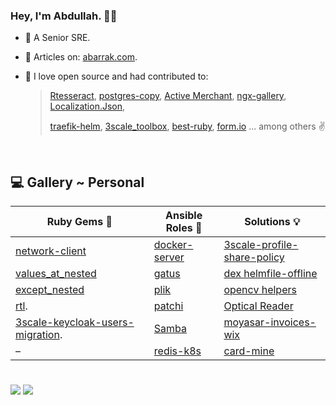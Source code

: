 ### Hey, I'm Abdullah. 👋🏻

* 🌱 A Senior SRE.
* 📘 Articles on: [abarrak.com](https://www.abarrak.com).
* 💚 I love open source and had contributed to: 

    >  [Rtesseract](https://github.com/dannnylo/rtesseract/graphs/contributors), [postgres-copy](https://github.com/diogob/postgres-copy/pull/48), [Active Merchant](https://github.com/activemerchant/active_merchant/pulls?q=is%3Apr+author%3Aabarrak+), [ngx-gallery](https://github.com/lukasz-galka/ngx-gallery), 
  [Localization.Json](https://github.com/hishamco/My.Extensions.Localization.Json),
     >
     > [traefik-helm](https://github.com/traefik/traefik-helm-chart/pull/640/), [3scale_toolbox](https://github.com/3scale/3scale_toolbox), [best-ruby](https://github.com/franzejr/best-ruby/pull/71), [form.io](https://github.com/formio/formio.js/pull/866) ... among others ✌️
  

<br>


## 💻 Gallery ~ Personal

| Ruby Gems 💎 | Ansible Roles 📔 |  Solutions 💡 |
| --------------- | --------------- | --------------- |
| [network-client](https://rubygems.org/gems/network-client) | [docker-server](https://galaxy.ansible.com/ui/standalone/roles/abarrak/docker_server_role) | [3scale-profile-share-policy](https://github.com/ElmCompany/) |
| [values_at_nested](https://rubygems.org/gems/values_at_nested) | [gatus](https://galaxy.ansible.com/ui/standalone/roles/abarrak/gatus) | [dex helmfile-offline](https://github.com/abarrak/dex-helmfile-offline)  |
| [except_nested](https://rubygems.org/gems/except_nested) | [plik](https://galaxy.ansible.com/ui/standalone/roles/abarrak/plik_ansible_role/) | [opencv helpers](https://github.com/abarrak/opencv-helpers) |
| [rtl](https://rubygems.org/gems/rtl). | [patchi](https://github.com/abarrak/patchi) | [Optical Reader](https://github.com/abarrak/optical-reader) |
| [3scale-keycloak-users-migration](https://rubygems.org/gems/keycloak_3scale_users). | [Samba](https://galaxy.ansible.com/ui/standalone/roles/abarrak/samba_ansible_role/) | [moyasar-invoices-wix](https://github.com/ecleel/moyasar-invoices-wix)|
| – | [redis-k8s](https://galaxy.ansible.com/ui/standalone/roles/abarrak/redis_ansible_role/) | [card-mine](https://github.com/abarrak/card-mine) |

#
<p float="left">
    <img src="https://github-readme-stats.vercel.app/api?username=abarrak&show_icons=true&theme=shadow_blue" />
    <img src="https://github-readme-stats.vercel.app/api/top-langs/?username=abarrak&layout=compact" />    
</p>
